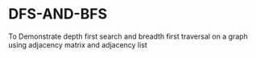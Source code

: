 # DFS-AND-BFS
To Demonstrate depth first search and breadth first traversal on a graph using adjacency matrix and adjacency list
